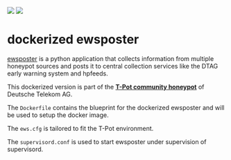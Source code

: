 [![](https://images.microbadger.com/badges/version/dtagdevsec/ewsposter:1706.svg)](https://microbadger.com/images/dtagdevsec/ewsposter:1706 "Get your own version badge on microbadger.com") [![](https://images.microbadger.com/badges/image/dtagdevsec/ewsposter:1706.svg)](https://microbadger.com/images/dtagdevsec/ewsposter:1706 "Get your own image badge on microbadger.com")

# dockerized ewsposter


[ewsposter](https://github.com/dtag-dev-sec/ews) is a python application that collects information from multiple honeypot sources and posts it to central collection services like the DTAG early warning system and hpfeeds. 

This dockerized version is part of the **[T-Pot community honeypot](http://github.com/dtag-dev-sec/tpotce)** of Deutsche Telekom AG. 

The `Dockerfile` contains the blueprint for the dockerized ewsposter and will be used to setup the docker image.  

The `ews.cfg` is tailored to fit the T-Pot environment.

The `supervisord.conf` is used to start ewsposter under supervision of supervisord. 
